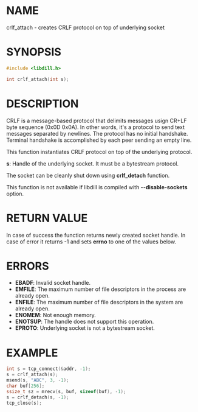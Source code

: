 # NAME

crlf_attach - creates CRLF protocol on top of underlying socket

# SYNOPSIS

```c
#include <libdill.h>

int crlf_attach(int s);
```

# DESCRIPTION

CRLF is a message-based protocol that delimits messages usign CR+LF byte sequence (0x0D 0x0A). In other words, it's a protocol to send text messages separated by newlines. The protocol has no initial handshake. Terminal handshake is accomplished by each peer sending an empty line.

This function instantiates CRLF protocol on top of the underlying
protocol.

**s**: Handle of the underlying socket. It must be a bytestream protocol.

The socket can be cleanly shut down using **crlf_detach** function.

This function is not available if libdill is compiled with **--disable-sockets** option.

# RETURN VALUE

In case of success the function returns newly created socket handle. In case of error it returns -1 and sets **errno** to one of the values below.

# ERRORS

* **EBADF**: Invalid socket handle.
* **EMFILE**: The maximum number of file descriptors in the process are already open.
* **ENFILE**: The maximum number of file descriptors in the system are already open.
* **ENOMEM**: Not enough memory.
* **ENOTSUP**: The handle does not support this operation.
* **EPROTO**: Underlying socket is not a bytestream socket.

# EXAMPLE

```c
int s = tcp_connect(&addr, -1);
s = crlf_attach(s);
msend(s, "ABC", 3, -1);
char buf[256];
ssize_t sz = mrecv(s, buf, sizeof(buf), -1);
s = crlf_detach(s, -1);
tcp_close(s);
```
